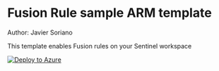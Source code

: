 # Fusion Rule sample ARM template

Author: Javier Soriano

This template enables Fusion rules on your Sentinel workspace

[![Deploy to Azure](https://aka.ms/deploytoazurebutton)](https://portal.azure.com/#create/Microsoft.Template/uri/https%3A%2F%2Fraw.githubusercontent.com%2FAzure%2FAzure-Sentinel%2Fmaster%2FTools%2FARM-Templates%2FAnalyticsRules%2FFusionRule%2FFusionRule.json)